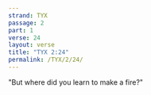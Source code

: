 ```yaml
---
strand: TYX
passage: 2
part: 1
verse: 24
layout: verse
title: "TYX 2:24"
permalink: /TYX/2/24/
---
```

"But where did you learn to make a fire?"

